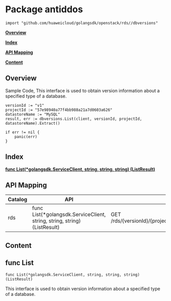 # Package antiddos
    import "github.com/huaweicloud/golangsdk/openstack/rds//dbversions"
**[Overview](#overview)**  

**[Index](#index)**  

**[API Mapping](#api-mapping)**  

**[Content](#content)**  

## Overview


Sample Code, This interface is used to obtain version information about a specified type of a database.

    
    versionId := "v1"
    projectId := "57e98940a77f4bb988a21a7d0603a626"
    datastoreName := "MySQL"
    result, err := dbversions.List(client, versionId, projectId, datastoreName).Extract()
    
    if err != nil {
        panic(err)
    }
## Index
**[func List(*golangsdk.ServiceClient, string, string, string) (ListResult)](#func-list)**  
## API Mapping
|Catalog|API|EndPoint|
|----|---|--------|
|rds|func List(*golangsdk.ServiceClient, string, string, string) (ListResult)|GET /rds/{versionId}/{project_id}/datastores/{datastore_name}/versions|
## Content
## func List
    func List(*golangsdk.ServiceClient, string, string, string) (ListResult)  
This interface is used to obtain version information about a specified type of a database.
